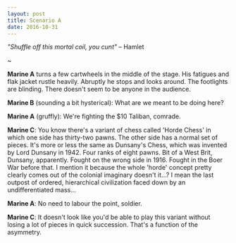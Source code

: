 ```yaml
---
layout: post
title: Scenario A
date: 2016-10-31
---
```


*"Shuffle off this mortal coil, you cunt"* – Hamlet

~

**Marine A** turns a few cartwheels in the middle of the stage. His fatigues and flak jacket rustle heavily. Abruptly he stops and looks around. The footlights are blinding. There doesn't seem to be anyone in the audience.

**Marine B** (sounding a bit hysterical): What are we meant to be doing here?

**Marine A** (gruffly): We're fighting the $10 Taliban, comrade.

**Marine C**: You know there's a variant of chess called 'Horde Chess' in which one side has thirty-two pawns. The other side has a normal set of pieces. It's more or less the same as Dunsany's Chess, which was invented by Lord Dunsany in 1942. Four ranks of eight pawns. Bit of a West Brit, Dunsany, apparently. Fought on the wrong side in 1916. Fought in the Boer War before that. I mention it because the whole 'horde' concept pretty clearly comes out of the colonial imaginary doesn't it...? I mean the last outpost of ordered, hierarchical civilization faced down by an undifferentiated mass...

**Marine A**: No need to labour the point, soldier.

**Marine C**: It doesn't look like you'd be able to play this variant without losing a lot of pieces in quick succession. That's a function of the asymmetry. 
